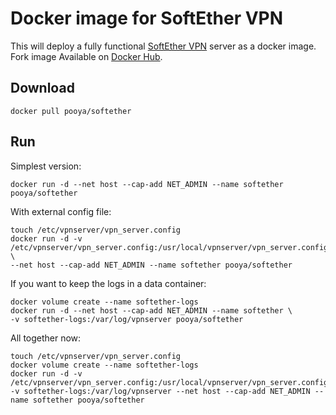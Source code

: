 # Docker image for SoftEther VPN

This will deploy a fully functional [SoftEther VPN](https://www.softether.org) server as a docker image.
Fork image Available on [Docker Hub](https://registry.hub.docker.com/u/pooya/softether/).

## Download

    docker pull pooya/softether

## Run

Simplest version:

    docker run -d --net host --cap-add NET_ADMIN --name softether pooya/softether

With external config file:

    touch /etc/vpnserver/vpn_server.config
    docker run -d -v /etc/vpnserver/vpn_server.config:/usr/local/vpnserver/vpn_server.config \
    --net host --cap-add NET_ADMIN --name softether pooya/softether

If you want to keep the logs in a data container:

    docker volume create --name softether-logs
    docker run -d --net host --cap-add NET_ADMIN --name softether \
    -v softether-logs:/var/log/vpnserver pooya/softether

All together now:

    touch /etc/vpnserver/vpn_server.config
    docker volume create --name softether-logs
    docker run -d -v /etc/vpnserver/vpn_server.config:/usr/local/vpnserver/vpn_server.config  -v softether-logs:/var/log/vpnserver --net host --cap-add NET_ADMIN --name softether pooya/softether

